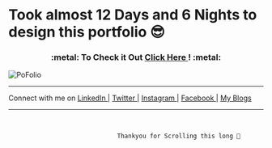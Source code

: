 # Took almost 12 Days and 6 Nights to design this portfolio  :sunglasses: 


<h3 align="center">:metal: To Check it Out  <a href="https://shu6h4m.github.io/s/"> Click Here </a> ! :metal:</h3>


![PoFolio](https://user-images.githubusercontent.com/37971771/124372775-93f83380-dcaa-11eb-9deb-500177c2b178.png)


----------------------------------------------------------------------------------------------------

Connect with me on <a href="https://www.linkedin.com/in/shu6h4m/"> LinkedIn </a> | <a href="https://twitter.com/shu6h4m"> Twitter </a> | <a href="https://www.instagram.com/shu6h4m/"> Instagram </a> | <a href="https://www.facebook.com/shu6h4m"> Facebook </a> | <a href="https://www.shu6h4m.in"> My Blogs </a>

----------------------------------------------------------------------------------------------------
</br> 



                                  Thankyou for Scrolling this long 🍻
